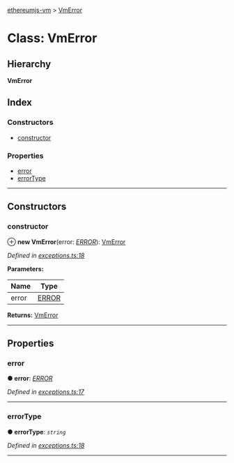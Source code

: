 [ethereumjs-vm](../README.md) > [VmError](../classes/vmerror.md)

# Class: VmError

## Hierarchy

**VmError**

## Index

### Constructors

* [constructor](vmerror.md#constructor)

### Properties

* [error](vmerror.md#error)
* [errorType](vmerror.md#errortype)

---

## Constructors

<a id="constructor"></a>

###  constructor

⊕ **new VmError**(error: *[ERROR](../enums/error.md)*): [VmError](vmerror.md)

*Defined in [exceptions.ts:18](https://github.com/ethereumjs/ethereumjs-vm/blob/d2b1b34/packages/vm/lib/exceptions.ts#L18)*

**Parameters:**

| Name | Type |
| ------ | ------ |
| error | [ERROR](../enums/error.md) |

**Returns:** [VmError](vmerror.md)

___

## Properties

<a id="error"></a>

###  error

**● error**: *[ERROR](../enums/error.md)*

*Defined in [exceptions.ts:17](https://github.com/ethereumjs/ethereumjs-vm/blob/d2b1b34/packages/vm/lib/exceptions.ts#L17)*

___
<a id="errortype"></a>

###  errorType

**● errorType**: *`string`*

*Defined in [exceptions.ts:18](https://github.com/ethereumjs/ethereumjs-vm/blob/d2b1b34/packages/vm/lib/exceptions.ts#L18)*

___

